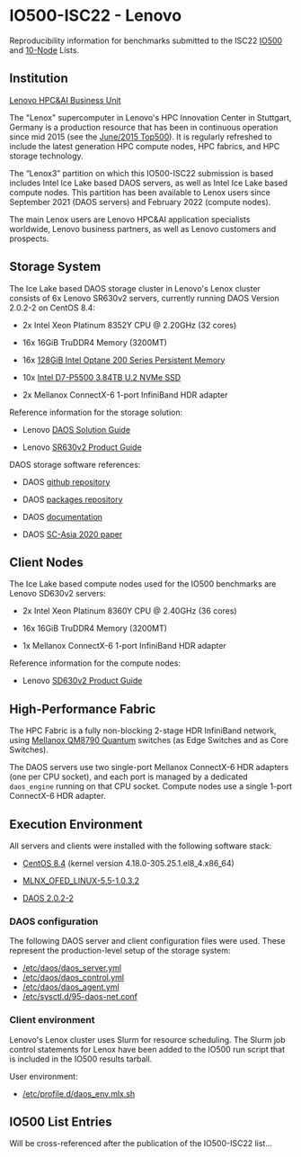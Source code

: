 # IO500-ISC22 - Lenovo

Reproducibility information for benchmarks submitted to the ISC22
[IO500](https://io500.org/list/isc22/io500) and
[10-Node](https://io500.org/list/isc22/ten) Lists.


## Institution

[Lenovo HPC&AI Business Unit](https://www.lenovo.com/us/en/servers-storage/solutions/hpc/)

The "Lenox" supercomputer in Lenovo's HPC Innovation Center in Stuttgart, Germany
is a production resource that has been in continuous operation since mid 2015
(see the [June/2015 Top500](https://top500.org/system/178548/)).
It is regularly refreshed to include the latest generation HPC compute nodes,
HPC fabrics, and HPC storage technology.

The “Lenox3” partition on which this IO500-ISC22 submission is based includes
Intel Ice Lake based DAOS servers, as well as Intel Ice Lake based compute nodes.
This partition has been available to Lenox users since September 2021 (DAOS servers)
and February 2022 (compute nodes).

The main Lenox users are Lenovo HPC&AI application specialists worldwide,
Lenovo business partners, as well as Lenovo customers and prospects.


## Storage System

The Ice Lake based DAOS storage cluster in Lenovo's Lenox cluster consists of
6x Lenovo SR630v2 servers, currently running DAOS Version 2.0.2-2 on CentOS 8.4:

* 2x Intel Xeon Platinum 8352Y CPU @ 2.20GHz (32 cores)

* 16x 16GiB TruDDR4 Memory (3200MT)

* 16x [128GiB Intel Optane 200 Series Persistent Memory](https://ark.intel.com/content/www/us/en/ark/products/series/203877/intel-optane-persistent-memory-200-series.html)
* 10x [Intel D7-P5500 3.84TB U.2 NVMe SSD](https://ark.intel.com/content/www/us/en/ark/products/202705/intel-ssd-d7p5500-series-3-84tb-2-5in-pcie-4-0-x4-3d3-tlc.html)

* 2x Mellanox ConnectX-6 1-port InfiniBand HDR adapter

Reference information for the storage solution:

* Lenovo [DAOS Solution Guide](https://lenovopress.lenovo.com/lp1421-designing-daos-storage-solutions-with-sr630-v2)

* Lenovo [SR630v2 Product Guide](https://lenovopress.lenovo.com/lp1391-thinksystem-sr630-v2-server)

DAOS storage software references:

* DAOS [github repository](https://github.com/daos-stack/daos)

* DAOS [packages repository](https://packages.daos.io/v2.0/)

* DAOS [documentation](https://docs.daos.io/v2.0/)

* DAOS [SC-Asia 2020 paper](https://doi.org/10.1007/978-3-030-48842-0_3)


## Client Nodes

The Ice Lake based compute nodes used for the IO500 benchmarks are Lenovo SD630v2 servers:

* 2x Intel Xeon Platinum 8360Y CPU @ 2.40GHz (36 cores)

* 16x 16GiB TruDDR4 Memory (3200MT)

* 1x Mellanox ConnectX-6 1-port InfiniBand HDR adapter

Reference information for the compute nodes:

* Lenovo [SD630v2 Product Guide](https://lenovopress.lenovo.com/lp1394-thinksystem-sd630-v2-server)


## High-Performance Fabric

The HPC Fabric is a fully non-blocking 2-stage HDR InfiniBand network, using
[Mellanox QM8790 Quantum](https://network.nvidia.com/related-docs/prod_ib_switch_systems/PB_QM8790.pdf)
switches (as Edge Switches and as Core Switches).

The DAOS servers use two single-port Mellanox ConnectX-6 HDR adapters (one per CPU socket),
and each port is managed by a dedicated `daos_engine` running on that CPU socket.
Compute nodes use a single 1-port ConnectX-6 HDR adapter.


## Execution Environment

All servers and clients were installed with the following software stack:

* [CentOS 8.4](https://wiki.centos.org/Manuals/ReleaseNotes/CentOS8.2105) (kernel version 4.18.0-305.25.1.el8\_4.x86\_64)

* [MLNX\_OFED\_LINUX-5.5-1.0.3.2](https://docs.nvidia.com/networking/display/MLNXOFEDv551032/Release+Notes)

* [DAOS 2.0.2-2](https://packages.daos.io/v2.0.2/CentOS8/)

### DAOS configuration

The following DAOS server and client configuration files were used.
These represent the production-level setup of the storage system:

* [/etc/daos/daos\_server.yml](daos_server.yml)
* [/etc/daos/daos\_control.yml](daos_control.yml)
* [/etc/daos/daos\_agent.yml](daos_agent.yml)
* [/etc/sysctl.d/95-daos-net.conf](95-daos-net.conf)

### Client environment

Lenovo's Lenox cluster uses Slurm for resource scheduling.
The Slurm job control statements for Lenox have been added to
the IO500 run script that is included in the IO500 results tarball.

User environment:

* [/etc/profile.d/daos\_env.mlx.sh](daos_env.mlx.sh)


## IO500 List Entries

Will be cross-referenced after the publication of the IO500-ISC22 list...

